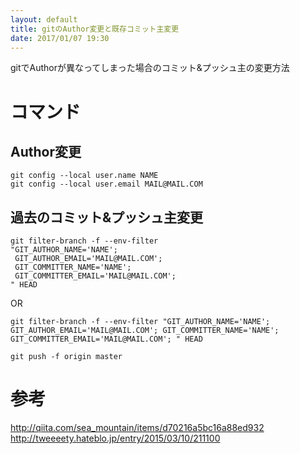 ```yaml
---
layout: default
title: gitのAuthor変更と既存コミット主変更
date: 2017/01/07 19:30
---
```


gitでAuthorが異なってしまった場合のコミット&プッシュ主の変更方法  

# コマンド  

## Author変更  
  
```  
git config --local user.name NAME  
git config --local user.email MAIL@MAIL.COM  
```  
  
## 過去のコミット&プッシュ主変更  
  
```  
git filter-branch -f --env-filter  
"GIT_AUTHOR_NAME='NAME';  
 GIT_AUTHOR_EMAIL='MAIL@MAIL.COM';  
 GIT_COMMITTER_NAME='NAME';  
 GIT_COMMITTER_EMAIL='MAIL@MAIL.COM';  
" HEAD  
```  

OR

```
git filter-branch -f --env-filter "GIT_AUTHOR_NAME='NAME'; GIT_AUTHOR_EMAIL='MAIL@MAIL.COM'; GIT_COMMITTER_NAME='NAME'; GIT_COMMITTER_EMAIL='MAIL@MAIL.COM'; " HEAD
```
  
```  
git push -f origin master  
```  
  
# 参考  
http://qiita.com/sea_mountain/items/d70216a5bc16a88ed932  
http://tweeeety.hateblo.jp/entry/2015/03/10/211100  
  